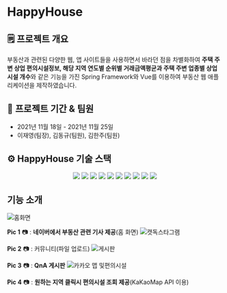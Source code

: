 # HappyHouse

## 🗒️ 프로젝트 개요

부동산과 관련된 다양한 웹, 앱 사이트들을 사용하면서 바라던 점을 차별화하여 **주택 주변 상업 편의시설정보, 해당 지역 연도별 순위별 거래금액평균과 주택 주변 업종별 상업시설 개수**와 같은 기능을 가진 Spring Framework와 Vue를 이용하여 부동산 웹 애플리케이션을 제작하였습니다.

## 🚩 프로젝트 기간 & 팀원

- 2021년 11월 18일 - 2021년 11월 25일
- 이재영(팀장), 김동규(팀원), 김한주(팀원)

## ⚙️ HappyHouse 기술 스택
<p align="center">
  <img src="https://img.shields.io/badge/API-Kakao_Map-red?style=flat">
  <img src="https://img.shields.io/badge/Vue.js-4FC08D?style=flat-square&logo=Vue.js&logoColor=white"/>
  <img src="https://img.shields.io/badge/Library-vue_Bootstrap-563D7C?style=flat&logo=bootstrap">
  <img src="https://img.shields.io/badge/Java-007396?style=flat-square&logo=Java&logoColor=white"/>
  <img src="https://img.shields.io/badge/Javascript-F7DF1E?style=flat-square&logo=Javascript&logoColor=white"/> 
  <img src="https://img.shields.io/badge/MySQL-4479A1?style=flat-square&logo=MySQL&logoColor=white"/>
  <img src="https://img.shields.io/badge/Spring Boot-6DB33F?style=flat-square&logo=SpringBoot&logoColor=white"/>
  <img src="https://img.shields.io/badge/HTML5-E34F26?style=flat-square&logo=HTML5&logoColor=white"/> 
  <img src="https://img.shields.io/badge/CSS3-1572B6?style=flat-square&logo=CSS3&logoColor=white"/> 
  <img src="https://img.shields.io/badge/Visual Studio Code-007ACC?style=flat-square&logo=VisualStudioCode&logoColor=white"/>

</p>


## 기능 소개

![홈화면](https://user-images.githubusercontent.com/54871612/143813374-0839d29c-feeb-4291-80c1-1b70d6f063ab.png)
  
**Pic 1** 📷 : **네이버에서 부동산 관련 기사 제공**(홈 화면)
![캣독스타그램](https://user-images.githubusercontent.com/54871612/143813443-47cceca7-8c82-4154-a1f1-cdcd5a977291.png)

**Pic 2** 📷 : 커뮤니티(파일 업로드)
![게시판](https://user-images.githubusercontent.com/54871612/143813459-ef613615-b85c-4c3f-8b97-2f8c5f600356.png)


**Pic 3** 📷 : **QnA 게시판**
![카카오 맵 및편의시설](https://user-images.githubusercontent.com/54871612/143813484-1023df7f-9d94-4302-93f0-7609f1636985.png)


**Pic 4** 📷 : **원하는 지역 클릭시 편의시설 조회 제공**(KaKaoMap API 이용)
